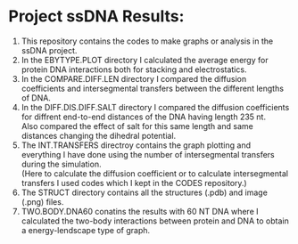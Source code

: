 # Project ssDNA Results:  
1. This repository contains the codes to make graphs or analysis in the ssDNA project.  
2. In the EBYTYPE.PLOT directory I calculated the average energy for protein DNA interactions both for stacking and electrostatics.  
3. In the COMPARE.DIFF.LEN directory I compared the diffusion coefficients and intersegmental transfers between the different lengths of DNA.  
4. In the DIFF.DIS.DIFF.SALT directory I compared the diffusion coefficients for diffrent end-to-end distances of the DNA having length 235 nt.  
   Also compared the effect of salt for this same length and same distances changing the dihedral potential.  
5. The INT.TRANSFERS directroy contains the graph plotting and everything I have done using the number of intersegmental transfers during the simulation.  
   (Here to calculate the diffusion coefficient or to calculate intersegmental transfers I used codes which I kept in the CODES repository.)
6. The STRUCT directory contains all the structures (.pdb) and image (.png) files.  
7. TWO.BODY.DNA60 conatins the results with 60 NT DNA where I calculated the two-body interactions between protein and DNA to obtain a energy-lendscape type of graph.  
